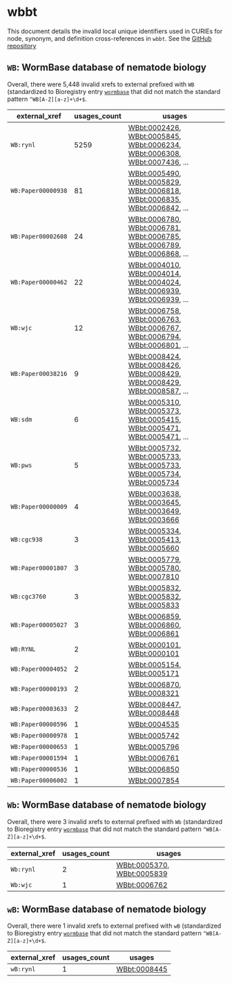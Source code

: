 # wbbt

This document details the invalid local unique identifiers used in CURIEs
for node, synonym, and definition cross-references in `wbbt`. See the [GitHub repository](https://github.com/obophenotype/c-elegans-gross-anatomy-ontology)


## `WB`: WormBase database of nematode biology

Overall, there were 5,448 invalid
xrefs to external prefixed with `WB` (standardized to Bioregistry
entry [`wormbase`]((https://bioregistry.io/wormbase)) that
did not match the standard pattern `^WB[A-Z][a-z]+\d+$`.

| external_xref      |   usages_count | usages                                                                                                                                                                                                                                                                       |
|--------------------|----------------|------------------------------------------------------------------------------------------------------------------------------------------------------------------------------------------------------------------------------------------------------------------------------|
| `WB:rynl`          |           5259 | [WBbt:0002426](https://bioregistry.io/WBbt:0002426), [WBbt:0005845](https://bioregistry.io/WBbt:0005845), [WBbt:0006234](https://bioregistry.io/WBbt:0006234), [WBbt:0006308](https://bioregistry.io/WBbt:0006308), [WBbt:0007436](https://bioregistry.io/WBbt:0007436), ... |
| `WB:Paper00000938` |             81 | [WBbt:0005490](https://bioregistry.io/WBbt:0005490), [WBbt:0005829](https://bioregistry.io/WBbt:0005829), [WBbt:0006818](https://bioregistry.io/WBbt:0006818), [WBbt:0006835](https://bioregistry.io/WBbt:0006835), [WBbt:0006842](https://bioregistry.io/WBbt:0006842), ... |
| `WB:Paper00002608` |             24 | [WBbt:0006780](https://bioregistry.io/WBbt:0006780), [WBbt:0006781](https://bioregistry.io/WBbt:0006781), [WBbt:0006785](https://bioregistry.io/WBbt:0006785), [WBbt:0006789](https://bioregistry.io/WBbt:0006789), [WBbt:0006868](https://bioregistry.io/WBbt:0006868), ... |
| `WB:Paper00000462` |             22 | [WBbt:0004010](https://bioregistry.io/WBbt:0004010), [WBbt:0004014](https://bioregistry.io/WBbt:0004014), [WBbt:0004024](https://bioregistry.io/WBbt:0004024), [WBbt:0006939](https://bioregistry.io/WBbt:0006939), [WBbt:0006939](https://bioregistry.io/WBbt:0006939), ... |
| `WB:wjc`           |             12 | [WBbt:0006758](https://bioregistry.io/WBbt:0006758), [WBbt:0006763](https://bioregistry.io/WBbt:0006763), [WBbt:0006767](https://bioregistry.io/WBbt:0006767), [WBbt:0006794](https://bioregistry.io/WBbt:0006794), [WBbt:0006801](https://bioregistry.io/WBbt:0006801), ... |
| `WB:Paper00038216` |              9 | [WBbt:0008424](https://bioregistry.io/WBbt:0008424), [WBbt:0008426](https://bioregistry.io/WBbt:0008426), [WBbt:0008429](https://bioregistry.io/WBbt:0008429), [WBbt:0008429](https://bioregistry.io/WBbt:0008429), [WBbt:0008587](https://bioregistry.io/WBbt:0008587), ... |
| `WB:sdm`           |              6 | [WBbt:0005310](https://bioregistry.io/WBbt:0005310), [WBbt:0005373](https://bioregistry.io/WBbt:0005373), [WBbt:0005415](https://bioregistry.io/WBbt:0005415), [WBbt:0005471](https://bioregistry.io/WBbt:0005471), [WBbt:0005471](https://bioregistry.io/WBbt:0005471), ... |
| `WB:pws`           |              5 | [WBbt:0005732](https://bioregistry.io/WBbt:0005732), [WBbt:0005733](https://bioregistry.io/WBbt:0005733), [WBbt:0005733](https://bioregistry.io/WBbt:0005733), [WBbt:0005734](https://bioregistry.io/WBbt:0005734), [WBbt:0005734](https://bioregistry.io/WBbt:0005734)      |
| `WB:Paper00000009` |              4 | [WBbt:0003638](https://bioregistry.io/WBbt:0003638), [WBbt:0003645](https://bioregistry.io/WBbt:0003645), [WBbt:0003649](https://bioregistry.io/WBbt:0003649), [WBbt:0003666](https://bioregistry.io/WBbt:0003666)                                                           |
| `WB:cgc938`        |              3 | [WBbt:0005334](https://bioregistry.io/WBbt:0005334), [WBbt:0005413](https://bioregistry.io/WBbt:0005413), [WBbt:0005660](https://bioregistry.io/WBbt:0005660)                                                                                                                |
| `WB:Paper00001807` |              3 | [WBbt:0005779](https://bioregistry.io/WBbt:0005779), [WBbt:0005780](https://bioregistry.io/WBbt:0005780), [WBbt:0007810](https://bioregistry.io/WBbt:0007810)                                                                                                                |
| `WB:cgc3760`       |              3 | [WBbt:0005832](https://bioregistry.io/WBbt:0005832), [WBbt:0005832](https://bioregistry.io/WBbt:0005832), [WBbt:0005833](https://bioregistry.io/WBbt:0005833)                                                                                                                |
| `WB:Paper00005027` |              3 | [WBbt:0006859](https://bioregistry.io/WBbt:0006859), [WBbt:0006860](https://bioregistry.io/WBbt:0006860), [WBbt:0006861](https://bioregistry.io/WBbt:0006861)                                                                                                                |
| `WB:RYNL`          |              2 | [WBbt:0000101](https://bioregistry.io/WBbt:0000101), [WBbt:0000101](https://bioregistry.io/WBbt:0000101)                                                                                                                                                                     |
| `WB:Paper00004052` |              2 | [WBbt:0005154](https://bioregistry.io/WBbt:0005154), [WBbt:0005171](https://bioregistry.io/WBbt:0005171)                                                                                                                                                                     |
| `WB:Paper00000193` |              2 | [WBbt:0006870](https://bioregistry.io/WBbt:0006870), [WBbt:0008321](https://bioregistry.io/WBbt:0008321)                                                                                                                                                                     |
| `WB:Paper00003633` |              2 | [WBbt:0008447](https://bioregistry.io/WBbt:0008447), [WBbt:0008448](https://bioregistry.io/WBbt:0008448)                                                                                                                                                                     |
| `WB:Paper00000596` |              1 | [WBbt:0004535](https://bioregistry.io/WBbt:0004535)                                                                                                                                                                                                                          |
| `WB:Paper00000978` |              1 | [WBbt:0005742](https://bioregistry.io/WBbt:0005742)                                                                                                                                                                                                                          |
| `WB:Paper00000653` |              1 | [WBbt:0005796](https://bioregistry.io/WBbt:0005796)                                                                                                                                                                                                                          |
| `WB:Paper00001594` |              1 | [WBbt:0006761](https://bioregistry.io/WBbt:0006761)                                                                                                                                                                                                                          |
| `WB:Paper00000536` |              1 | [WBbt:0006850](https://bioregistry.io/WBbt:0006850)                                                                                                                                                                                                                          |
| `WB:Paper00006002` |              1 | [WBbt:0007854](https://bioregistry.io/WBbt:0007854)                                                                                                                                                                                                                          |

## `Wb`: WormBase database of nematode biology

Overall, there were 3 invalid
xrefs to external prefixed with `Wb` (standardized to Bioregistry
entry [`wormbase`]((https://bioregistry.io/wormbase)) that
did not match the standard pattern `^WB[A-Z][a-z]+\d+$`.

| external_xref   |   usages_count | usages                                                                                                   |
|-----------------|----------------|----------------------------------------------------------------------------------------------------------|
| `Wb:rynl`       |              2 | [WBbt:0005370](https://bioregistry.io/WBbt:0005370), [WBbt:0005839](https://bioregistry.io/WBbt:0005839) |
| `Wb:wjc`        |              1 | [WBbt:0006762](https://bioregistry.io/WBbt:0006762)                                                      |

## `wB`: WormBase database of nematode biology

Overall, there were 1 invalid
xrefs to external prefixed with `wB` (standardized to Bioregistry
entry [`wormbase`]((https://bioregistry.io/wormbase)) that
did not match the standard pattern `^WB[A-Z][a-z]+\d+$`.

| external_xref   |   usages_count | usages                                              |
|-----------------|----------------|-----------------------------------------------------|
| `wB:rynl`       |              1 | [WBbt:0008445](https://bioregistry.io/WBbt:0008445) |

